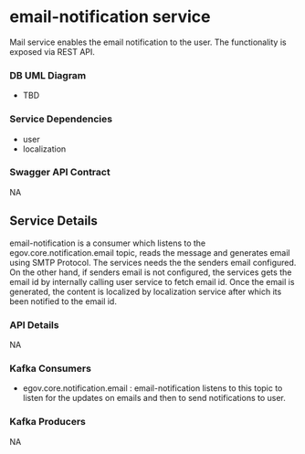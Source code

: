 
# email-notification service

Mail service enables the email notification to the user. The functionality is exposed via REST API.

### DB UML Diagram

- TBD

### Service Dependencies

- user
- localization

### Swagger API Contract

NA

## Service Details

email-notification is a consumer which listens to the egov.core.notification.email topic, reads the message and generates email using SMTP Protocol.
The services needs the the senders email configured. On the other hand, if senders email is not configured, the services gets the email id by internally calling 
user service to fetch email id. Once the email is generated, the content is localized by localization service after which its been notified to the email id.

### API Details

NA

### Kafka Consumers

- egov.core.notification.email : email-notification listens to this topic to listen for the updates on emails and then to send notifications to user.

### Kafka Producers

NA